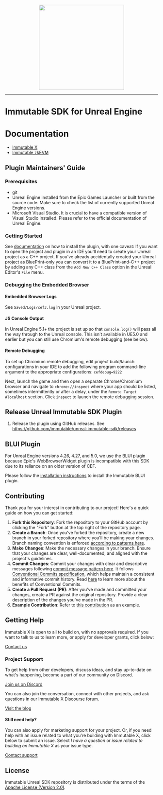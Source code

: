 <div align="center">
  <p align="center">
    <a  href="https://docs.x.immutable.com/docs">
      <img src="https://cdn.dribbble.com/users/1299339/screenshots/7133657/media/837237d447d36581ebd59ec36d30daea.gif" width="280"/>
    </a>
  </p>
</div>

---

# Immutable SDK for Unreal Engine

# Documentation

* [Immutable X](https://docs.immutable.com/sdks/unreal)
* [Immutable zkEVM](https://docs.immutable.com/docs/zkEVM/sdks/unreal)

## Plugin Maintainers' Guide

### Prerequisites

- git
- Unreal Engine installed from the Epic Games Launcher or built from the source code. Make sure to check the list of currently supported Unreal Engine versions.
- Microsoft Visual Studio. It is crucial to have a compatible version of Visual Studio installed. Please refer to the official documentation of Unreal Engine.

### Getting Started

See [documentation](#documentation) on how to install the plugin, with one caveat:  If you want to open the project and plugin in an IDE you'll need to create your Unreal project as a C++ project.  If you've already accidentally created your Unreal project as BluePrint-only you can convert it to a BluePrint-and-C++ project by adding any C++ class from the `Add New C++ Class` option in the Unreal Editor's `File` menu.

### Debugging the Embedded Browser

#### Embedded Browser Logs

See `Saved/Logs/cef3.log` in your Unreal project.

#### JS Console Output

In Unreal Engine 5.1+ the project is set up so that `console.log()` will pass all the way through to the Unreal console.  This isn't available in UE5.0 and earlier but you can still use Chromium's remote debugging (see below).

#### Remote Debugging

To set up Chromium remote debugging, edit project build/launch configurations in your IDE to add the following program command-line argument to the appropriate configurations: `cefdebug=9222`

Next, launch the game and then open a separate Chrome/Chromium browser and navigate to `chrome://inspect` where your app should be listed, sometimes intermittently or after a delay, under the `Remote Target #localhost` section.  Click `inspect` to launch the remote debugging session.

## Release Unreal Immutable SDK Plugin

1. Release the plugin using GitHub releases. See https://github.com/immutable/unreal-immutable-sdk/releases
## BLUI Plugin

For Unreal Engine versions 4.26, 4.27, and 5.0, we use the BLUI plugin because Epic's WebBrowserWidget plugin is incompatible with this SDK due to its reliance on an older version of CEF.

Please follow the [installation instructions](https://github.com/immutable/immutable-BLUI?tab=readme-ov-file#installation) to install the Immutable BLUI plugin.

## Contributing
Thank you for your interest in contributing to our project! Here's a quick guide on how you can get started:

1. **Fork this Repository**: Fork the repository to your GitHub account by clicking the "Fork" button at the top right of the repository page.
2. **Create a Branch**: Once you've forked the repository, create a new branch in your forked repository where you'll be making your changes. Branch naming convention is enforced [according to patterns here](https://github.com/deepakputhraya/action-branch-name).
3. **Make Changes**: Make the necessary changes in your branch. Ensure that your changes are clear, well-documented, and aligned with the project's guidelines.
4. **Commit Changes**: Commit your changes with clear and descriptive messages following [commit message pattern here](https://github.com/conventional-changelog/commitlint?tab=readme-ov-file#what-is-commitlint). It follows [Conventional Commits specification](https://www.conventionalcommits.org/en/v1.0.0/#specification), which helps maintain a consistent and informative commit history. Read [here](https://www.conventionalcommits.org/en/v1.0.0/#why-use-conventional-commits) to learn more about the benefits of Conventional Commits.
5. **Create a Pull Request (PR)**: After you've made and committed your changes, create a PR against the original repository. Provide a clear description of the changes you've made in the PR.
6. **Example Contribution**: Refer to [this contribution](https://github.com/immutable/unity-immutable-sdk/pull/182) as an example.

## Getting Help

Immutable X is open to all to build on, with no approvals required. If you want to talk to us to learn more, or apply for developer grants, click below:

[Contact us](https://www.immutable.com/contact)

### Project Support

To get help from other developers, discuss ideas, and stay up-to-date on what's happening, become a part of our community on Discord.

[Join us on Discord](https://discord.gg/TkVumkJ9D6)

You can also join the conversation, connect with other projects, and ask questions in our Immutable X Discourse forum.

[Visit the blog](https://www.immutable.com/blog)

#### Still need help?

You can also apply for marketing support for your project. Or, if you need help with an issue related to what you're building with Immutable X, click below to submit an issue. Select _I have a question_ or _issue related to building on Immutable X_ as your issue type.

[Contact support](https://support.immutable.com/hc/en-us/requests/new)

## License

Immutable Unreal SDK repository is distributed under the terms of the [Apache License (Version 2.0)](LICENSE).
